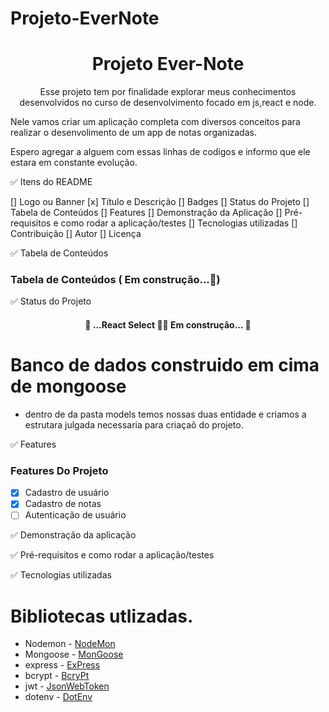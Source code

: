 # Projeto-EverNote
<h1 align="center">Projeto Ever-Note</h1>

<p align='center'>
Esse projeto tem por finalidade explorar meus conhecimentos desenvolvidos no curso de desenvolvimento focado em js,react e node.

Nele vamos criar um aplicação completa com diversos conceitos para realizar o desenvolimento de um app de notas organizadas.

Espero agregar a alguem com essas linhas de codigos e informo que ele estara em constante evolução.
</p>

✅ Itens do README

[] Logo ou Banner
[x] Título e Descrição
[] Badges
[] Status do Projeto
[] Tabela de Conteúdos
[] Features
[] Demonstração da Aplicação
[] Pré-requisitos e como rodar a aplicação/testes
[] Tecnologias utilizadas
[] Contribuição
[] Autor
[] Licença

✅ Tabela de Conteúdos

### Tabela de Conteúdos ( Em construção...🚧)

✅ Status do Projeto
<h4 align="center"> 
	🚧  ...React Select 🚀🌚 Em construção...  🚧
</h4>



# Banco de dados construido em cima de mongoose
- dentro de da pasta models temos nossas duas entidade e criamos a estrutara julgada necessaria para criaçaõ do projeto.

✅ Features
### Features Do Projeto

- [x] Cadastro de usuário
- [x] Cadastro de notas
- [ ] Autenticação de usuário

✅ Demonstração da aplicação

✅ Pré-requisitos e como rodar a aplicação/testes

✅ Tecnologias utilizadas

# Bibliotecas utlizadas.
*   Nodemon - <a href="https://www.npmjs.com/package/nodemon">NodeMon</a>
*   Mongoose - <a href="https://mongoosejs.com/docs/api.html">MonGoose</a>
*   express - <a href="https://mongoosejs.com/docs/api.html">ExPress</a>
*   bcrypt - <a href="https://openbase.com/js/bcrypt/documentation">BcryPt</a>
*   jwt - <a href="#">JsonWebToken</a>
*   dotenv - <a href="#">DotEnv</a>